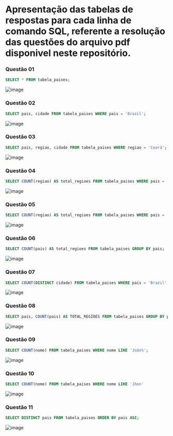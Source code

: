 # Apresentação das tabelas de respostas para cada linha de comando SQL, referente a resolução das questões do arquivo pdf disponivel neste repositório.

### Questão 01
```sql
SELECT * FROM tabela_paises;
```
![image](https://github.com/matheussoares1/Atvidade-SQL-Conteudo-Parte-III-Modulo-I/assets/111543203/af17679f-50c6-44c8-9823-4ff2b4d75d3a)
### Questão 02
```sql
SELECT pais, cidade FROM tabela_paises WHERE pais = 'Brazil';
```
![image](https://github.com/matheussoares1/Atvidade-SQL-Conteudo-Parte-III-Modulo-I/assets/111543203/76c19c9f-6d5c-492f-8456-949dd3f6f450)
### Questão 03
```sql
SELECT pais, regiao, cidade FROM tabela_paises WHERE regiao = 'Ceará';
```
![image](https://github.com/matheussoares1/Atvidade-SQL-Conteudo-Parte-III-Modulo-I/assets/111543203/7b42561c-0b50-47be-b54d-749423419c04)
### Questão 04
```sql
SELECT COUNT(regiao) AS total_regioes FROM tabela_paises WHERE pais = 'China' GROUP BY pais;
```
![image](https://github.com/matheussoares1/Atvidade-SQL-Conteudo-Parte-III-Modulo-I/assets/111543203/38cb3e69-2f22-402e-9ff9-9f06a57a5429)
### Questão 05
```sql
SELECT COUNT(regiao) AS total_regioes FROM tabela_paises WHERE pais = 'Canada' GROUP BY pais;
```
![image](https://github.com/matheussoares1/Atvidade-SQL-Conteudo-Parte-III-Modulo-I/assets/111543203/12c93381-7163-4a7f-bf2e-acd25494edcb)
### Questão 06
```sql
SELECT COUNT(pais) AS total_regioes FROM tabela_paises GROUP BY pais;
```
![image](https://github.com/matheussoares1/Atvidade-SQL-Conteudo-Parte-III-Modulo-I/assets/111543203/5437469c-3568-4827-8416-508cc458a062)
### Questão 07
```sql
SELECT COUNT(DISTINCT cidade) FROM tabela_paises WHERE pais = 'Brazil';
```
![image](https://github.com/matheussoares1/Atvidade-SQL-Conteudo-Parte-III-Modulo-I/assets/111543203/70a9d559-1d0f-4984-9337-7cc905614d98)
### Questão 08
```sql
SELECT pais, COUNT(pais) AS TOTAL_REGIOES FROM tabela_paises GROUP BY pais;
```
![image](https://github.com/matheussoares1/Atvidade-SQL-Conteudo-Parte-III-Modulo-I/assets/111543203/0b1e2e11-c7f3-4027-a834-78bd110e26f2)
### Questão 09
```sql
SELECT COUNT(nome) FROM tabela_paises WHERE nome LIKE 'João%';
```
![image](https://github.com/matheussoares1/Atvidade-SQL-Conteudo-Parte-III-Modulo-I/assets/111543203/1bc6ee34-3854-4868-a4c3-32513cdb36c3)
### Questão 10
```sql
SELECT COUNT(nome) FROM tabela_paises WHERE nome LIKE 'Jhon'
```
![image](https://github.com/matheussoares1/Atvidade-SQL-Conteudo-Parte-III-Modulo-I/assets/111543203/1bc6ee34-3854-4868-a4c3-32513cdb36c3)
### Questão 11
```sql
SELECT DISTINCT pais FROM tabela_paises ORDER BY pais ASC;
```
![image](https://github.com/matheussoares1/Atvidade-SQL-Conteudo-Parte-III-Modulo-I/assets/111543203/be7f5e6d-4fe7-4c32-9d8f-bce4d45158e4)

